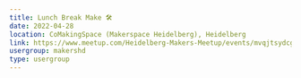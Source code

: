 ```yaml
---
title: Lunch Break Make 🛠️
date: 2022-04-28
location: CoMakingSpace (Makerspace Heidelberg), Heidelberg
link: https://www.meetup.com/Heidelberg-Makers-Meetup/events/mvqjtsydcgblc/
usergroup: makershd
type: usergroup
---
```

